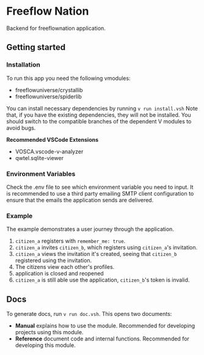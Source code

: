 # Freeflow Nation

Backend for freeflownation application.
## Getting started

### Installation

To run this app you need the following vmodules:
- freeflowuniverse/crystallib
- freeflowuniverse/spiderlib

You can install necessary dependencies by running `v run install.vsh`
Note that, if you have the existing dependencies, they will not be installed. You should switch to the compatible branches of the dependent V modules to avoid bugs.

**Recommended VSCode Extensions**
- VOSCA.vscode-v-analyzer
- qwtel.sqlite-viewer

### Environment Variables

Check the .env file to see which environment variable you need to input. It is recommended to use a third party emailing SMTP client configuration to ensure that the emails the application sends are delivered.

### Example

The example demonstrates a user journey through the application. 
1. `citizen_a` registers with `remember_me: true`.
2. `citizen_a` invites `citizen_b`, which registers using `citizen_a`'s invitation. 
3. `citizen_a` views the invitation it's created, seeing that `citizen_b` registered using the invitation. 
4. The citizens view each other's profiles. 
5. application is closed and reopened
6. `citizen_a` is still able use the application, `citizen_b`'s token is invalid.

## Docs

To generate docs, run `v run doc.vsh`. This opens two documents:
- **Manual** explains how to use the module. Recommended for developing projects using this module.
- **Reference** document code and internal functions. Recommended for developing this module.